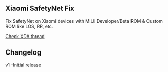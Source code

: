 ## Xiaomi SafetyNet Fix
Fix SafetyNet on Xiaomi devices with MIUI Developer/Beta ROM & Custom ROM like LOS, RR, etc.

[Check XDA thread](https://)

## Changelog 
v1
    -Initial release
